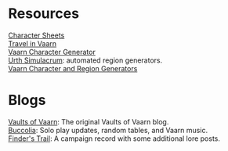 # Resources

[Character Sheets](https://drive.google.com/drive/folders/1Exq2dq0bUgPiwBy4PDvj1sSRHO7SIQB1)  
[Travel in Vaarn](https://perchance.org/travelinvaarn)  
[Vaarn Character Generator](https://perchance.org/vaarnpcgen)   
[Urth Simulacrum](https://gulluthgulch.itch.io/urth-simulacrum): automated region generators.   
[Vaarn Character and Region Generators](https://vaarn-generators-bxth8z1sp-omniczech.vercel.app/)

# Blogs <!-- {docsify-ignore} -->

[Vaults of Vaarn](https://vaultsofvaarn.com/): The original Vaults of Vaarn blog.  
[Buccolia](https://bucoliablog.wordpress.com/): Solo play updates, random tables, and Vaarn music.   
[Finder's Trail](https://finderstrails.tumblr.com/): A campaign record with some additional lore posts. 
